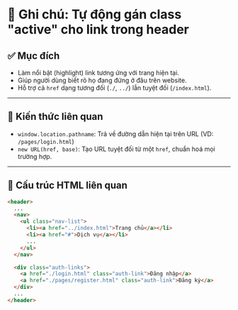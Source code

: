 # 🌟 Ghi chú: Tự động gán class "active" cho link trong header

## ✅ Mục đích
- Làm nổi bật (highlight) link tương ứng với trang hiện tại.
- Giúp người dùng biết rõ họ đang đứng ở đâu trên website.
- Hỗ trợ cả `href` dạng tương đối (`./`, `../`) lẫn tuyệt đối (`/index.html`).

---

## 🧠 Kiến thức liên quan
- `window.location.pathname`: Trả về đường dẫn hiện tại trên URL (VD: `/pages/login.html`)
- `new URL(href, base)`: Tạo URL tuyệt đối từ một `href`, chuẩn hoá mọi trường hợp.

---

## 🧩 Cấu trúc HTML liên quan
```html
<header>
  ...
  <nav>
    <ul class="nav-list">
      <li><a href="../index.html">Trang chủ</a></li>
      <li><a href="#">Dịch vụ</a></li>
      ...
    </ul>
  </nav>

  <div class="auth-links">
    <a href="./login.html" class="auth-link">Đăng nhập</a>
    <a href="./pages/register.html" class="auth-link">Đăng ký</a>
  </div>
  ...
</header>
